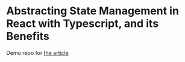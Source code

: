 # Abstracting State Management in React with Typescript, and its Benefits

Demo repo for [the article](https://dev.to/bwca/abstracting-state-management-in-react-with-typescript-and-its-benefits-8mk)
